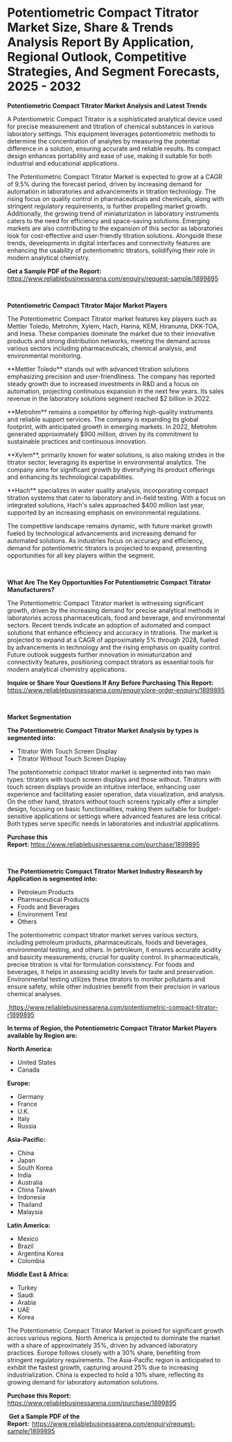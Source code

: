 <p><h1>Potentiometric Compact Titrator Market Size, Share & Trends Analysis Report By Application, Regional Outlook, Competitive Strategies, And Segment Forecasts, 2025 - 2032</h1></p><p><strong>Potentiometric Compact Titrator Market Analysis and Latest Trends</strong></p>
<p><p>A Potentiometric Compact Titrator is a sophisticated analytical device used for precise measurement and titration of chemical substances in various laboratory settings. This equipment leverages potentiometric methods to determine the concentration of analytes by measuring the potential difference in a solution, ensuring accurate and reliable results. Its compact design enhances portability and ease of use, making it suitable for both industrial and educational applications.</p><p>The Potentiometric Compact Titrator Market is expected to grow at a CAGR of 9.5% during the forecast period, driven by increasing demand for automation in laboratories and advancements in titration technology. The rising focus on quality control in pharmaceuticals and chemicals, along with stringent regulatory requirements, is further propelling market growth. Additionally, the growing trend of miniaturization in laboratory instruments caters to the need for efficiency and space-saving solutions. Emerging markets are also contributing to the expansion of this sector as laboratories look for cost-effective and user-friendly titration solutions. Alongside these trends, developments in digital interfaces and connectivity features are enhancing the usability of potentiometric titrators, solidifying their role in modern analytical chemistry.</p></p>
<p><strong>Get a Sample PDF of the Report:&nbsp;</strong> <a href="https://www.reliablebusinessarena.com/enquiry/request-sample/1899895?utm_campaign=2958&utm_medium=2&utm_source=Github&utm_content=ia&utm_term=12042025&utm_id=potentiometric-compact-titrator">https://www.reliablebusinessarena.com/enquiry/request-sample/1899895</a></p>
<p>&nbsp;</p>
<p><strong>Potentiometric Compact Titrator Major Market Players</strong></p>
<p><p>The Potentiometric Compact Titrator market features key players such as Mettler Toledo, Metrohm, Xylem, Hach, Hanna, KEM, Hiranuma, DKK-TOA, and Inesa. These companies dominate the market due to their innovative products and strong distribution networks, meeting the demand across various sectors including pharmaceuticals, chemical analysis, and environmental monitoring.</p><p>**Mettler Toledo** stands out with advanced titration solutions emphasizing precision and user-friendliness. The company has reported steady growth due to increased investments in R&D and a focus on automation, projecting continuous expansion in the next few years. Its sales revenue in the laboratory solutions segment reached $2 billion in 2022.</p><p>**Metrohm** remains a competitor by offering high-quality instruments and reliable support services. The company is expanding its global footprint, with anticipated growth in emerging markets. In 2022, Metrohm generated approximately $900 million, driven by its commitment to sustainable practices and continuous innovation.</p><p>**Xylem**, primarily known for water solutions, is also making strides in the titrator sector, leveraging its expertise in environmental analytics. The company aims for significant growth by diversifying its product offerings and enhancing its technological capabilities.</p><p>**Hach** specializes in water quality analysis, incorporating compact titration systems that cater to laboratory and in-field testing. With a focus on integrated solutions, Hach's sales approached $400 million last year, supported by an increasing emphasis on environmental regulations.</p><p>The competitive landscape remains dynamic, with future market growth fueled by technological advancements and increasing demand for automated solutions. As industries focus on accuracy and efficiency, demand for potentiometric titrators is projected to expand, presenting opportunities for all key players within the segment.</p></p>
<p>&nbsp;</p>
<p><strong>What Are The Key Opportunities For Potentiometric Compact Titrator Manufacturers?</strong></p>
<p><p>The Potentiometric Compact Titrator market is witnessing significant growth, driven by the increasing demand for precise analytical methods in laboratories across pharmaceuticals, food and beverage, and environmental sectors. Recent trends indicate an adoption of automated and compact solutions that enhance efficiency and accuracy in titrations. The market is projected to expand at a CAGR of approximately 5% through 2028, fueled by advancements in technology and the rising emphasis on quality control. Future outlook suggests further innovation in miniaturization and connectivity features, positioning compact titrators as essential tools for modern analytical chemistry applications.</p></p>
<p><strong>Inquire or Share Your Questions If Any Before Purchasing This Report:</strong> <a href="https://www.reliablebusinessarena.com/enquiry/pre-order-enquiry/1899895?utm_campaign=2958&utm_medium=2&utm_source=Github&utm_content=ia&utm_term=12042025&utm_id=potentiometric-compact-titrator">https://www.reliablebusinessarena.com/enquiry/pre-order-enquiry/1899895</a></p>
<p>&nbsp;</p>
<p><strong>Market Segmentation</strong></p>
<p><strong>The Potentiometric Compact Titrator Market Analysis by types is segmented into:</strong></p>
<p><ul><li>Titrator With Touch Screen Display</li><li>Titrator Without Touch Screen Display</li></ul></p>
<p><p>The potentiometric compact titrator market is segmented into two main types: titrators with touch screen displays and those without. Titrators with touch screen displays provide an intuitive interface, enhancing user experience and facilitating easier operation, data visualization, and analysis. On the other hand, titrators without touch screens typically offer a simpler design, focusing on basic functionalities, making them suitable for budget-sensitive applications or settings where advanced features are less critical. Both types serve specific needs in laboratories and industrial applications.</p></p>
<p><strong>Purchase this Report:&nbsp;</strong><a href="https://www.reliablebusinessarena.com/purchase/1899895?utm_campaign=2958&utm_medium=2&utm_source=Github&utm_content=ia&utm_term=12042025&utm_id=potentiometric-compact-titrator">https://www.reliablebusinessarena.com/purchase/1899895</a></p>
<p>&nbsp;</p>
<p><strong>The Potentiometric Compact Titrator Market Industry Research by Application is segmented into:</strong></p>
<p><ul><li>Petroleum Products</li><li>Pharmaceutical Products</li><li>Foods and Beverages</li><li>Environment Test</li><li>Others</li></ul></p>
<p><p>The potentiometric compact titrator market serves various sectors, including petroleum products, pharmaceuticals, foods and beverages, environmental testing, and others. In petroleum, it ensures accurate acidity and basicity measurements, crucial for quality control. In pharmaceuticals, precise titration is vital for formulation consistency. For foods and beverages, it helps in assessing acidity levels for taste and preservation. Environmental testing utilizes these titrators to monitor pollutants and ensure safety, while other industries benefit from their precision in various chemical analyses.</p></p>
<p><a href="https://www.reliablebusinessarena.com/potentiometric-compact-titrator-r1899895?utm_campaign=2958&utm_medium=2&utm_source=Github&utm_content=ia&utm_term=12042025&utm_id=potentiometric-compact-titrator">&nbsp;https://www.reliablebusinessarena.com/potentiometric-compact-titrator-r1899895</a></p>
<p><strong>In terms of Region, the Potentiometric Compact Titrator Market Players available by Region are:</strong></p>
<p>
    <p> <strong> North America: </strong>
        <ul>
            <li>United States</li>
            <li>Canada</li>
        </ul>
        </p> 
    <p> <strong> Europe: </strong>
        <ul>
            <li>Germany</li>
            <li>France</li>
            <li>U.K.</li>
            <li>Italy</li>
            <li>Russia</li>
        </ul>
        </p> 
    <p> <strong> Asia-Pacific: </strong>
        <ul>
            <li>China</li>
            <li>Japan</li>
            <li>South Korea</li>
            <li>India</li>
            <li>Australia</li>
            <li>China Taiwan</li>
            <li>Indonesia</li>
            <li>Thailand</li>
            <li>Malaysia</li>
        </ul>
        </p> 
    <p> <strong> Latin America: </strong>
        <ul>
            <li>Mexico</li>
            <li>Brazil</li>
            <li>Argentina Korea</li>
            <li>Colombia</li>
        </ul>
        </p> 
    <p> <strong> Middle East & Africa: </strong>
        <ul>
            <li>Turkey</li>
            <li>Saudi</li>
            <li>Arabia</li>
            <li>UAE</li>
            <li>Korea</li>
        </ul>
    </p>
    </p>
<p><p>The Potentiometric Compact Titrator Market is poised for significant growth across various regions. North America is projected to dominate the market with a share of approximately 35%, driven by advanced laboratory practices. Europe follows closely with a 30% share, benefiting from stringent regulatory requirements. The Asia-Pacific region is anticipated to exhibit the fastest growth, capturing around 25% due to increasing industrialization. China is expected to hold a 10% share, reflecting its growing demand for laboratory automation solutions.</p></p>
<p><strong>Purchase this Report: </strong><a href="https://www.reliablebusinessarena.com/purchase/1899895?utm_campaign=2958&utm_medium=2&utm_source=Github&utm_content=ia&utm_term=12042025&utm_id=potentiometric-compact-titrator">https://www.reliablebusinessarena.com/purchase/1899895</a></p>
<p>&nbsp;<strong>Get a Sample PDF of the Report:&nbsp;&nbsp;</strong><a href="https://www.reliablebusinessarena.com/enquiry/request-sample/1899895?utm_campaign=2958&utm_medium=2&utm_source=Github&utm_content=ia&utm_term=12042025&utm_id=potentiometric-compact-titrator">https://www.reliablebusinessarena.com/enquiry/request-sample/1899895</a></p>
<p><strong></strong></p>
<p><p></p><p></p><p></p></p>